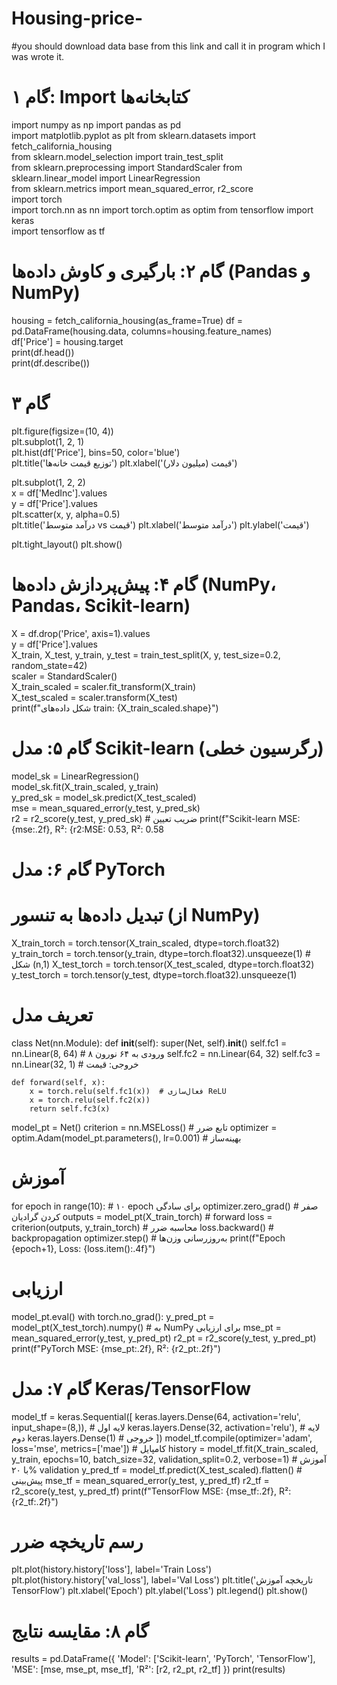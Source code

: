 # Housing-price-
#you should download data base from this link and call it in program which I was wrote it.
# گام ۱: Import کتابخانه‌ها
import numpy as np 
import pandas as pd  
import matplotlib.pyplot as plt 
from sklearn.datasets import fetch_california_housing  
from sklearn.model_selection import train_test_split  
from sklearn.preprocessing import StandardScaler 
from sklearn.linear_model import LinearRegression  
from sklearn.metrics import mean_squared_error, r2_score  
import torch  
import torch.nn as nn
import torch.optim as optim
from tensorflow import keras  
import tensorflow as tf

# گام ۲: بارگیری و کاوش داده‌ها (Pandas و NumPy)
housing = fetch_california_housing(as_frame=True) 
df = pd.DataFrame(housing.data, columns=housing.feature_names)  
df['Price'] = housing.target  
print(df.head())  
print(df.describe())  

# گام ۳
plt.figure(figsize=(10, 4))  
plt.subplot(1, 2, 1)  
plt.hist(df['Price'], bins=50, color='blue')  
plt.title('توزیع قیمت خانه‌ها')
plt.xlabel('قیمت (میلیون دلار)')

plt.subplot(1, 2, 2)  
x = df['MedInc'].values  
y = df['Price'].values  
plt.scatter(x, y, alpha=0.5)  
plt.title('درآمد متوسط vs قیمت')
plt.xlabel('درآمد متوسط')
plt.ylabel('قیمت')

plt.tight_layout()
plt.show()  

# گام ۴: پیش‌پردازش داده‌ها (NumPy، Pandas، Scikit-learn)
X = df.drop('Price', axis=1).values  
y = df['Price'].values  
X_train, X_test, y_train, y_test = train_test_split(X, y, test_size=0.2, random_state=42)  
scaler = StandardScaler()  
X_train_scaled = scaler.fit_transform(X_train)  
X_test_scaled = scaler.transform(X_test)  
print(f"شکل داده‌های train: {X_train_scaled.shape}")  

# گام ۵: مدل Scikit-learn (رگرسیون خطی)
model_sk = LinearRegression()  
model_sk.fit(X_train_scaled, y_train)  
y_pred_sk = model_sk.predict(X_test_scaled)  
mse = mean_squared_error(y_test, y_pred_sk)  
r2 = r2_score(y_test, y_pred_sk)  # ضریب تعیین
print(f"Scikit-learn MSE: {mse:.2f}, R²: {r2:MSE: 0.53, R²: 0.58

# گام ۶: مدل PyTorch
# تبدیل داده‌ها به تنسور (از NumPy)
X_train_torch = torch.tensor(X_train_scaled, dtype=torch.float32)
y_train_torch = torch.tensor(y_train, dtype=torch.float32).unsqueeze(1)  # شکل (n,1)
X_test_torch = torch.tensor(X_test_scaled, dtype=torch.float32)
y_test_torch = torch.tensor(y_test, dtype=torch.float32).unsqueeze(1)

# تعریف مدل
class Net(nn.Module):
    def __init__(self):
        super(Net, self).__init__()
        self.fc1 = nn.Linear(8, 64)  # ۸ ورودی به ۶۴ نورون
        self.fc2 = nn.Linear(64, 32)
        self.fc3 = nn.Linear(32, 1)  # خروجی: قیمت
    
    def forward(self, x):
        x = torch.relu(self.fc1(x))  # فعال‌سازی ReLU
        x = torch.relu(self.fc2(x))
        return self.fc3(x)

model_pt = Net()
criterion = nn.MSELoss()  # تابع ضرر
optimizer = optim.Adam(model_pt.parameters(), lr=0.001)  # بهینه‌ساز

# آموزش
for epoch in range(10):  # ۱۰ epoch برای سادگی
    optimizer.zero_grad()  # صفر کردن گرادیان
    outputs = model_pt(X_train_torch)  # forward
    loss = criterion(outputs, y_train_torch)  # محاسبه ضرر
    loss.backward()  # backpropagation
    optimizer.step()  # به‌روزرسانی وزن‌ها
    print(f"Epoch {epoch+1}, Loss: {loss.item():.4f}")

# ارزیابی
model_pt.eval()
with torch.no_grad():
    y_pred_pt = model_pt(X_test_torch).numpy()  # به NumPy برای ارزیابی
mse_pt = mean_squared_error(y_test, y_pred_pt)
r2_pt = r2_score(y_test, y_pred_pt)
print(f"PyTorch MSE: {mse_pt:.2f}, R²: {r2_pt:.2f}")

# گام ۷: مدل Keras/TensorFlow
model_tf = keras.Sequential([
    keras.layers.Dense(64, activation='relu', input_shape=(8,)),  # لایه اول
    keras.layers.Dense(32, activation='relu'),  # لایه دوم
    keras.layers.Dense(1)  # خروجی
])
model_tf.compile(optimizer='adam', loss='mse', metrics=['mae'])  # کامپایل
history = model_tf.fit(X_train_scaled, y_train, epochs=10, batch_size=32, 
                       validation_split=0.2, verbose=1)  # آموزش با ۲۰% validation
y_pred_tf = model_tf.predict(X_test_scaled).flatten()  # پیش‌بینی
mse_tf = mean_squared_error(y_test, y_pred_tf)
r2_tf = r2_score(y_test, y_pred_tf)
print(f"TensorFlow MSE: {mse_tf:.2f}, R²: {r2_tf:.2f}")

# رسم تاریخچه ضرر
plt.plot(history.history['loss'], label='Train Loss')
plt.plot(history.history['val_loss'], label='Val Loss')
plt.title('تاریخچه آموزش TensorFlow')
plt.xlabel('Epoch')
plt.ylabel('Loss')
plt.legend()
plt.show()

# گام ۸: مقایسه نتایج
results = pd.DataFrame({
    'Model': ['Scikit-learn', 'PyTorch', 'TensorFlow'],
    'MSE': [mse, mse_pt, mse_tf],
    'R²': [r2, r2_pt, r2_tf]
})
print(results) 
